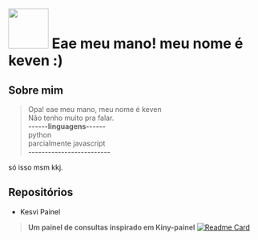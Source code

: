 

# <img src="https://user-images.githubusercontent.com/64850377/133505344-296d1252-2314-4f52-84d0-e044ef38848d.jpg" width="80" height="80" /> Eae meu mano! meu nome é keven :)



## Sobre mim
> Opa! eae meu mano, meu nome é keven<br>
Não tenho muito pra falar.<br>
**------linguagens------**<br>
python<br>
parcialmente javascript<br>
**-------------------------**<br>





só isso msm kkj.

## Repositórios
- Kesvi Painel
> **Um painel de consultas inspirado em Kiny-painel**
[![Readme Card](https://github-readme-stats.vercel.app/api/pin/?username=keven6r738882&repo=kesvipainel)](https://github.com/keven6r738882/kesvipainel)





